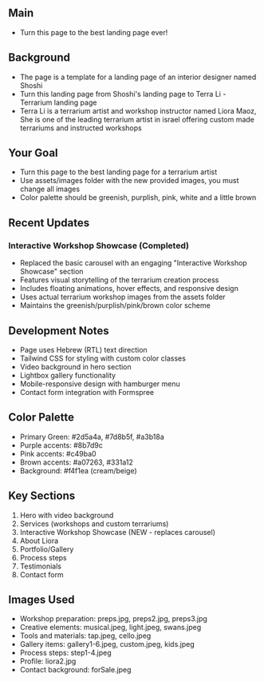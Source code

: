 ## Main
- Turn this page to the best landing page ever!

## Background
- The page is a template for a landing page of an interior designer named Shoshi
- Turn this landing page from Shoshi's landing page to Terra Li - Terrarium landing page
- Terra Li is a terrarium artist and workshop instructor named Liora Maoz, She is one of the leading terrarium artist in israel offering custom made terrariums and instructed workshops

## Your Goal

- Turn this page to the best landing page for a terrarium artist
- Use assets/images folder with the new provided images, you must change all images
- Color palette should be greenish, purplish, pink, white and a little brown

## Recent Updates

### Interactive Workshop Showcase (Completed)
- Replaced the basic carousel with an engaging "Interactive Workshop Showcase" section
- Features visual storytelling of the terrarium creation process
- Includes floating animations, hover effects, and responsive design
- Uses actual terrarium workshop images from the assets folder
- Maintains the greenish/purplish/pink/brown color scheme

## Development Notes
- Page uses Hebrew (RTL) text direction
- Tailwind CSS for styling with custom color classes
- Video background in hero section
- Lightbox gallery functionality
- Mobile-responsive design with hamburger menu
- Contact form integration with Formspree

## Color Palette
- Primary Green: #2d5a4a, #7d8b5f, #a3b18a
- Purple accents: #8b7d9c
- Pink accents: #c49ba0
- Brown accents: #a07263, #331a12
- Background: #f4f1ea (cream/beige)

## Key Sections
1. Hero with video background
2. Services (workshops and custom terrariums)
3. Interactive Workshop Showcase (NEW - replaces carousel)
4. About Liora
5. Portfolio/Gallery
6. Process steps
7. Testimonials
8. Contact form

## Images Used
- Workshop preparation: preps.jpg, preps2.jpg, preps3.jpg
- Creative elements: musical.jpeg, light.jpeg, swans.jpeg
- Tools and materials: tap.jpeg, cello.jpeg
- Gallery items: gallery1-6.jpeg, custom.jpeg, kids.jpeg
- Process steps: step1-4.jpeg
- Profile: liora2.jpg
- Contact background: forSale.jpeg